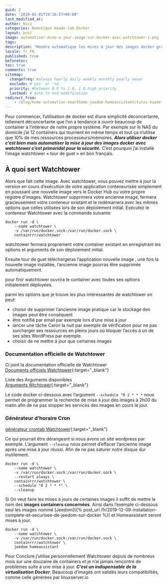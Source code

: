 ```yaml
---
guid: 2
date: '2020-01-01T19:16:57+00:00'
last_modified_at:
author: Nico
categories: Domotique Haade-lab Docker
layout: post
image: automatiser-mise-a-jour-image-sur-docker-avec-watchtower-1.png
tags:
description: "Rendre automatique les mises à jour des images docker grâce à watchtower"
locale: fr_FR
published: true
beforetoc:
toc: true
comments: true
sitemap:
  changefreq: #always hourly daily weekly monthly yearly never
  exclude: #'yes' or 'no'
  priority: #between 0.0 to 1.0, 1.0 high priority
  lastmod: # date to end modification
redirect_from:
    - /blog/home-automation-smarthome-jeedom-homeassistant/tutos-haade-lab/docker-deployer-des-applications/automatiser-la-mise-a-jour-des-images-docker-grace-a-watchtower
---
```

Pour commencer, l’utilisation de docker est d’une simplicité déconcertante, tellement déconcertante que l’on a tendance à ouvrir beaucoup de container à l’intérieur de notre propre système. Par exemple sur le NAS du domicile j’ai 12 containers qui tournent en même temps et tout ça n’utilise que 10% de mes ressources processeurs/mémoires. ***Alors utiliser docker c’est bien mais automatiser la mise à jour des images docker avec watchtower c’est primoridal pour la sécurité.*** C’est pourquoi j’ai installé l’image watchtower « tour de guet » en bon français.

## À quoi sert Watchtower

Alors que fait cette image. Avec watchtower, vous pouvez mettre à jour la version en cours d’exécution de votre application conteneurisée simplement en poussant une nouvelle image vers le Docker Hub ou votre propre registre d’images. Watchtower supprimera votre ancienne image, fermera gracieusement votre conteneur existant et le redémarrera avec les mêmes options que celles utilisées lors de son déploiement initial. Exécutez le conteneur Watchtower avec la commande suivante:

```docker
docker run -d \
    --name watchtower \
    -v /var/run/docker.sock:/var/run/docker.sock \
    containrrr/watchtower
```


watchtower fermera proprement votre container existant en enregistrant les options et arguments de son déploiement initial.

Ensuite tour de guet téléchargeras l’application nouvelle image , une fois la nouvelle image installée, l’ancienne image pourras être supprimée automatiquement.

pour finir watchtower ouvrira le container avec toutes ses options initialement déployées.

parmi les options que je trouve les plus intéressantes de watchtower on peut:

- choisir de supprimer l’ancienne image pratique car le stockage des images peut être conséquent
- être notifié par email par exemple lors d’une mise à jour
- lancer une tâche Caron la nuit par exemple de vérification pour ne pas surcharger ses ressources en pleins jours où bloquer l’accès à un de ses sites WordPress par exemple.
- choisir de ne mettre à jour que certaines images

### Documentation officielle de Watchtower

Ci joint la documentation officielle de Watchtower   
[Documents officiels Watchtower](https://containrrr.github.io/watchtower/){:target="_blank"}

Liste des Arguments disponibles  
[Arguments Wtchtower](https://containrrr.github.io/watchtower/arguments/){:target="_blank"}

Le code docker ci-dessous avec l’argument
`--schedule "0 2 * * *`
nous permet de programmer la recherche de mise à jour des images à 2h00 du matin afin de ne pas stopper les services des images en cours le jour.

### Générateur d’horaire Cron

[générateur crontab Watchtower](https://toolki.com/fr/crontab){:target="_blank"}

Ce qui pourrait être dérangeant si nous avons un site wordpress par exemple. L’argument `--cleanup` nous permet d’effacer l’ancienne image après une mise à jour réussi. Afin de ne pas saturer notre disque dur inutilement.

```docker
docker run -d \
    --name watchtower \
    -v /var/run/docker.sock:/var/run/docker.sock \
    --restart always \
    containrrr/watchtower \
    --schedule "0 2 * * *" \
    --cleanup
```


Si On veut faire les mises à jours de certaines images il suffit de mettre le nom des **images containers concernées**. Ainsi dans l’exemple ci-dessous seul les images nommé [Jeedom]({% post_url /fr/2019-12-09-installation-complete-et-securisee-de-jeedom-sur-docker %}) et Homeassistant seront mises à jour.

```docker
docker run -d \
    --name watchtower \
    -v /var/run/docker.sock:/var/run/docker.sock \
    containrrr/watchtower \
    jeedom homeassistant
```

Pour Conclure j’utilise personnellement Watchtower depuis de nombreux mois sur une douzaine de containers et je n’ai jamais rencontré de problèmes suite à une mise à jour. ***C’est un indispensable de la virtualisation Docker***. Beaucoup d’images ont validés leurs compatibilités, comme celle générées par linuxserver.io
